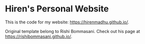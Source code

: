 # Hiren's Personal Website

This is the code for my website: https://hirenmadhu.github.io/.  

Original template belong to Rishi Bommasani. Check out his page at https://rishibommasani.github.io/.